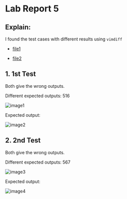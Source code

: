 # Lab Report 5

## Explain:

I found the test cases with different results using `vimdiff`

* [file1](https://github.com/nidhidhamnani/markdown-parser/blob/main/test-files/516.md)

* [file2](https://github.com/nidhidhamnani/markdown-parser/blob/main/test-files/516.md)


## 1. 1st Test ##
Both give the wrong outputs.


Different expected outputs: 516


![image1](https://user-images.githubusercontent.com/103288344/172296126-8b46f052-f6fd-49e9-a2f2-4c66dfcaa867.png)



Expected output:


![image2](https://user-images.githubusercontent.com/103288344/172296134-1776c628-ba81-43bc-a863-46103fb8347b.png)





## 2. 2nd Test ##
Both give the wrong outputs.

Different expected outputs: 567


![image3](https://user-images.githubusercontent.com/103288344/172296328-4faf5a1c-cd83-4ec1-ac15-c95cd26df3c2.png)



Expected output:


![image4](https://user-images.githubusercontent.com/103288344/172296330-18ab37db-5820-4a65-96f5-3c5f9d76f8b9.png)
